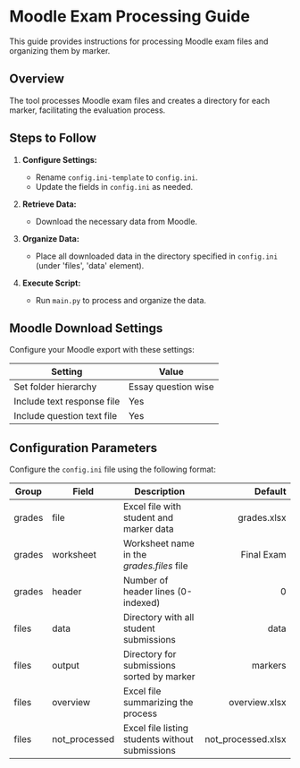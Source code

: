 
# Moodle Exam Processing Guide

This guide provides instructions for processing Moodle exam files and organizing them by marker.

## Overview
The tool processes Moodle exam files and creates a directory for each marker, facilitating the evaluation process.

## Steps to Follow
1. **Configure Settings:**
   - Rename `config.ini-template` to `config.ini`.
   - Update the fields in `config.ini` as needed.

2. **Retrieve Data:**
   - Download the necessary data from Moodle.

3. **Organize Data:**
   - Place all downloaded data in the directory specified in `config.ini` (under 'files', 'data' element).

4. **Execute Script:**
   - Run `main.py` to process and organize the data.

## Moodle Download Settings

Configure your Moodle export with these settings:

| Setting                    | Value               |
|----------------------------|---------------------|
| Set folder hierarchy       | Essay question wise |
| Include text response file | Yes                 |
| Include question text file | Yes                 |

## Configuration Parameters

Configure the `config.ini` file using the following format:

| Group  | Field         | Description                                          | Default            |
|--------|---------------|------------------------------------------------------|-------------------:|
| grades | file          | Excel file with student and marker data              | grades.xlsx        |
| grades | worksheet     | Worksheet name in the *grades.files* file            | Final Exam         |
| grades | header        | Number of header lines (0-indexed)                   | 0                  |
| files  | data          | Directory with all student submissions               | data               |
| files  | output        | Directory for submissions sorted by marker           | markers            |
| files  | overview      | Excel file summarizing the process                   | overview.xlsx      |
| files  | not_processed | Excel file listing students without submissions      | not_processed.xlsx |
